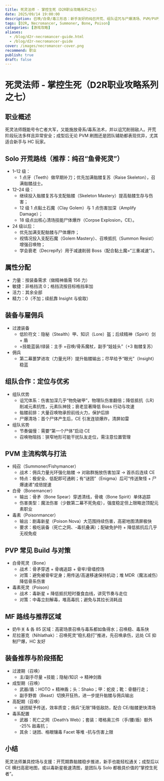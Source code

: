 ```yaml
---
title: 死灵法师 - 掌控生死（D2R职业攻略系列之七）
date: 2025/09/14 19:00:00
description: 召唤/白骨/毒三形态：新手友好的纯召开荒、组队诅咒与尸爆清场、PVM/PVP要点、MF路线与阶段装备配置。
tags: [D2R, Necromancer, Summoner, Bone, Poison]
categories: [游戏攻略]
aliases:
  - /blog/d2r-necromancer-guide.html
  - /blog/d2r-necromancer-guide
cover: /images/necromancer-cover.png
recommend: 职业
publish: true
draft: false
---
```


# 死灵法师 - 掌控生死（D2R职业攻略系列之七）

## 职业概述

死灵法师既能号令亡者大军，又能施放骨系/毒系法术，并以诅咒削弱敌人。开荒阶段玩法多样且异常安全；成型后无论 PVM 刷图还是团队辅助都表现优异，尤其适合新手与 HC 玩家。

## Solo 开荒路线（推荐：纯召“鱼骨死灵”）

- 1–12 级：
  - 1 点牙（Teeth）做早期补刀；优先加满骷髅复苏（Raise Skeleton），召满骷髅战士。
- 12–24 级：
  - 继续投入骷髅复苏与支配骷髅（Skeleton Mastery）提高骷髅生存与伤害；
  - 12 级 1 点黏土石魔（Clay Golem）与 1 点伤害加深（Amplify Damage）；
  - 18 级点出核心清场技能尸体爆炸（Corpse Explosion，CE）。
- 24 级以后：
  - 优先加满支配骷髅与尸体爆炸；
  - 视情况投入支配石魔（Golem Mastery）、召唤抵抗（Summon Resist）增强召唤物；
  - 学会衰老（Decrepify）用于减速削弱 Boss（配合黏土魔=“三重减速”）。

## 属性分配

- 力量：按装备需求（做精神盾需 156 力）
- 敏捷：非格挡流 0；格挡流按目标格挡率加
- 活力：其余全部
- 精力：0（不加；续航靠 Insight 与偷取）

## 装备与雇佣兵

- 过渡装备
  - 低阶符文：隐秘（Stealth）甲、知识（Lore）盔；后续精神（Spirit）剑 + 盾
  - +技能蓝装/绿装：主手 +召唤/骨系魔杖，副手“娃娃头”（+3 骷髅复苏）
- 佣兵
  - 第二幕噩梦进攻（力量光环）提升骷髅输出；尽早给予“眼光”（Insight）稳蓝

## 组队合作：定位与优劣

- 组队优势
  - 诅咒体系：伤害加深几乎“物免破甲”，物理队伤害翻倍；降低抵抗（LR）削减元素抗性，元素队神技；衰老显著降低 Boss 行动与攻速
  - 骷髅前排：大量召唤物承担前线火力，保护后排
  - 尸爆清场：首个尸体产生后，CE 引发连锁爆炸，清屏如雷
- 组队劣势
  - 节奏偏慢：需要“第一个尸体”启动 CE
  - 召唤物阻挡：狭窄地形可能干扰队友走位，需注意位置管理

## PVM 主流构筑与打法

- 纯召（Summoner/Fishymancer）
  - 战术：佣兵力量光环强化骷髅 → 对敌群施放伤害加深 → 首杀后连续 CE
  - 特点：极安全、低配即可通刷；有“谜团”（Enigma）后可“传送聚怪 + 尸爆速递”成倍提速
- 白骨（Bonemancer）
  - 输出：骨矛（Bone Spear）穿透清线，骨魂（Bone Spirit）单体追踪
  - 伤害类型：魔法伤害（少数第二幕不死免疫），强度稳定但上限略逊顶配元素职业
- 毒素（Poisonmancer）
  - 输出：剧毒新星（Poison Nova）大范围持续伤害，高密地图清屏极快
  - 要求：极吃装备（死亡之网、-毒抗叠满）；配破免护符 + 降低抵抗后几乎无视免疫

## PVP 常见 Build 与对策

- 白骨死灵（Bone）
  - 战术：骨矛穿透 + 骨魂追踪 + 骨牢/骨墙控场
  - 对策：避免被骨牢定身；用传送/高速移速保持机动；堆 MDR（魔法减伤）降低骨系伤害
- 毒素死灵（Poison）
  - 战术：毒新星 + 降低抵抗短时蚕食血线，讲究节奏与走位
  - 对策：中毒立刻解毒，堆高毒抗；避免与其拉长消耗战

## MF 路线与推荐区域

- 奶牛关 & 各 85 区域：高密场景召唤与毒系都如鱼得水；召唤稳、毒系快
- 尼拉塞克（Nihlathak）：召唤死灵“稳扎稳打”推进，先召唤承伤，远处 CE 抑制尸爆，HC 友好

## 装备推荐与阶段搭配

- 过渡期（召唤）
  - 主/副手尽量 +技能；隐秘/知识 → 精神剑盾
- 成型期（召唤）
  - 武器/盾：HOTO + 精神盾；头：Shako；甲：蛇皮；靴：骨髓行走；
  - 副手野兽（Beast）切换开狂热，进一步提升骷髅与佣兵输出
- 高配期（召唤）
  - 谜团赋予传送，效率质变；佣兵“无限”降低敌防，配合 CE/骷髅更快清场
- 毒系配置
  - 武器：死亡之网（Death’s Web）；套装：塔格奥三件（手/腰/盾）额外 -25% 敌毒抗；
  - 其余：谜团、格眼镶毒 Facet 等堆 -抗与伤害上限

## 小结

死灵法师兼具控场与支援：开荒期靠骷髅稳步推进，新手也能轻松通关；成型后以 CE 横扫高密地图，或以毒新星极速清图，是团队与 Solo 都极具价值的“掌控生死者”。

